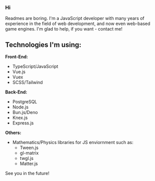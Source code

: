 ### Hi

Readmes are boring. I'm a JavaScript developer with many years of experience in the field of web development, and now even web-based game engines. I'm glad to help, if you want - contact me!

## Technologies I'm using:
**Front-End:**
- TypeScript/JavaScript
- Vue.js
- Vuex
- SCSS/Tailwind

**Back-End:**
- PostgreSQL
- Node.js
- Bun.js/Deno
- Knex.js
- Express.js

**Others:**
- Mathematics/Physics libraries for JS enviornment such as:
  - Tween.js
  - gl-matrix
  - twgl.js
  - Matter.js

See you in the future!

<!--
**Nigtellios/Nigtellios** is a ✨ _special_ ✨ repository because its `README.md` (this file) appears on your GitHub profile.
